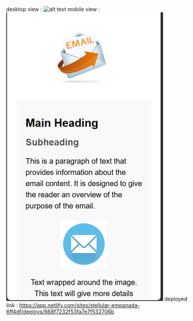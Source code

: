 desktop view : ![alt text](image.png)
mobile view : ![alt text](<Screenshot (145).png>)
deployed link : https://app.netlify.com/sites/stellular-empanada-6ff4df/deploys/668f7232f53fa7e7f532706b